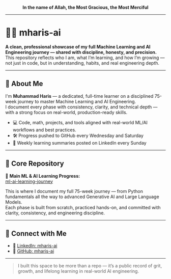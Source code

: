 <p align="center"><b>In the name of Allah, the Most Gracious, the Most Merciful</b></p>

---

# 🧑‍💻 mharis-ai

**A clean, professional showcase of my full Machine Learning and AI Engineering journey — shared with discipline, honesty, and precision.**  
This repository reflects who I am, what I’m learning, and how I’m growing — not just in code, but in understanding, habits, and real engineering depth.

---

## 📌 About Me

I'm **Muhammad Haris** — a dedicated, full-time learner on a disciplined 75-week journey to master Machine Learning and AI Engineering.  
I document every phase with consistency, clarity, and technical depth — with a strong focus on real-world, production-ready skills.

- 💻 Code, math, projects, and tools aligned with real-world ML/AI workflows and best practices.  
- 🛠️ Progress pushed to GitHub every Wednesday and Saturday  
- 📝 Weekly learning summaries posted on LinkedIn every Sunday

---

## 🚀 Core Repository

📍 **Main ML & AI Learning Progress:**  
[ml-ai-learning-journey](https://github.com/mharis-ai/ml-ai-learning-journey)

This is where I document my full 75-week journey — from Python fundamentals all the way to advanced Generative AI and Large Language Models.  
Each phase is built from scratch, practiced hands-on, and committed with clarity, consistency, and engineering discipline.

---

## 🔗 Connect with Me

- 💼 [LinkedIn: mharis-ai](https://www.linkedin.com/in/mharis-ai)   
- 🐙 [GitHub: mharis-ai](https://github.com/mharis-ai)

---

> I built this space to be more than a repo — it’s a public record of grit, growth, and lifelong learning in real-world AI engineering.